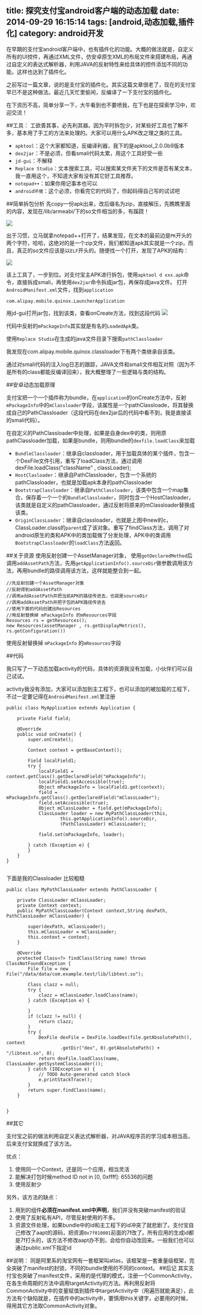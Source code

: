 title: 探究支付宝android客户端的动态加载
date: 2014-09-29 16:15:14
tags: [android,动态加载,插件化]
category: android开发
---
在早期的支付宝android客户端中，也有插件化的功能。大概的做法就是，自定义所有的UI控件，再通过XML文件，仿安卓原生XML的布局文件来搭建布局，再通过自定义的表达式解析器，利用JAVA的反射特性来给具体的控件添加不同的功能。这样也达到了插件化。

之前写过一篇文章，说的是支付宝的插件化。其实这篇文章很老了，现在的支付宝早已不是这种做法。最近几天忙里偷闲，反编译了一下支付宝的插件化。
<!-- more -->
在下资历不高，简单分享一下，大牛看到也不要喷我，在下也是在探索学习中，欢迎交流！


##工具：
工欲善其事，必先利其器。因为平时拆包少，对某些好工具也了解不多，基本用了手工的方法来处理的。大家可以用什么APK改之理之类的工具。

- `apktool`：这个大家都知道，反编译利器，我下的是apktool_2.0.0b9版本
- `dex2jar`：不是必须，但看smali代码太累，用这个工具好受一些
- `jd-gui`：不解释
- `Replace Studio`：文本搜索工具，可以搜索某文件夹下的文件是否有某文本，我一直用这个，不知道大家有没有其它好工具推荐。
- `notepad++`：如果你用记事本也可以
- `android环境`：这个必须，你看完它的代码了，你起码得自己写的试试吧

##简单拆包分析
先copy一份apk出来，改后缀名为zip，直接解压，先瞧瞧里面的内容，发现在/lib/armeabi/下的so文件相当的多，有蹊跷！

![](/image/alipay/so_list.jpg)

出于习惯，立马就拿notepad++打开了，结果发现，在文本的最前边是`PK`开头的两个字符，哈哈，这绝对的是一个zip文件，我们都知道apk其实就是一个zip，而且，真正的so文件应该是以`ELF`开头的。随便找一个打开，发现了APK的结构：

![](/image/alipay/so_is_apk.jpg)

该上工具了，一步到位。对支付宝主APK进行拆包，使用`apktool d xxx.apk`命令，直接拆成smali，再使用`dex2jar`命令拆成jar包，再保存成java文件。
打开`AndroidManifest.xml`文件，找到`application`

	com.alipay.mobile.quinox.LauncherApplication

用jd-gui打开jar包，找到该类，查看onCreate方法，找到这段代码
![](/image/alipay/application_create.jpg)

代码中反射的`mPackageInfo`其实就是有名的`LoadedApk`类。

使用`Replace Studio`在生成的java文件目录下搜索`pathClassloader`

我发现在com.alipay.mobile.quinox.classloader下有两个类继承自该类。

通过对smali代码的注入log日志的跟踪，JAVA文件和smali文件相互对照（因为不是所有的class都能反编译回来），我大概整理了一些逻辑与类的结构。

##安卓动态加载原理

支付宝把一个一个插件称为bundle，在`application`的onCreate方法中，反射`mPackageInfo`中的`mClassloader`字段，该属性是一个pathClassloade，将其替换成自己的PathClassloader（这段代码在dex2jar后的代码中看不到，我是直接读的smali代码）。

在自定义的PathClassloader中处理，如果是自身dex中的类，则用原pathClassloader加载，如果是bundle，则用bundle的`dexfile.loadClass`来加载

- `BundleClassloader`：继承自classloader，用于加载具体的某个插件，包含一个DexFile文件引用，重写了loadClass方法，通过调用dexFile.loadClass("className" , classLoader);
- `HostClasloader`：继承自PathClassloader，包含一个系统的pathClassloader，也就是加载apk本身的pathClassloader
- `BootstrapClassloader`：继承自`PathClassloader`，该类中包含一个map集合，保存着一个一个的`BundleClassloader`，同时包含一个HostClasloader，该类就是自定义的pathClassloader，通过反射将原来的mClassloader替换成该类。
- `OriginClassLoader`：继承自classloader，也就是上图中new的c，ClassLoader.class的`parent`成了该对象。重写了findClass方法，调用了对android原生的类和APK中的类加载做了分发处理，APK中的类调用`BootstrapClassloader`的`loadClass`方法返回。

##关于资源
使用反射创建一个AssetManager对象， 使用`getDeclaredMethod`后调用`addAssetPath`方法，先用`getApplicationInfo().sourceDir`做参数调用该方法，再用bundle的路径调用该方法，这样就能整合到一起。
```
//先反射创建一个AssetManager对象 
//反射得到addAssetPath
//调用addAssetPath并把当前APK的路径传进去，也就是sourceDir
//调用addAssetPath并把子包的APK路径传进去
//使用下面的代码创建出Resources
//用反射替换掉 mPackageInfo 的mResources字段
Resources rs = getResources();
new Resources(assetManager , rs.getDisplayMetrics(), rs.getConfiguration())
```
使用反射替换掉 `mPackageInfo` 的`mResources`字段

##代码

我只写了一下动态加载activity的代码，具体的资源我没有加载，小伙伴们可以自己试试。

activity我没有添加，大家可以添加到主工程下，也可以添加的被加载的工程下，不过一定要记得在`AndroidManifest.xml`里注册

```
public class MyApplication extends Application {

	private Field field;

	@Override
	public void onCreate() {
		super.onCreate();

		Context context = getBaseContext();

		Field localField1;
		try {
			localField1 = context.getClass().getDeclaredField("mPackageInfo");
			localField1.setAccessible(true);
			Object mPackageInfo = localField1.get(context);
			field = mPackageInfo.getClass().getDeclaredField("mClassLoader");
			field.setAccessible(true);
			Object mClassLoader = field.get(mPackageInfo);
			ClassLoader loader = new MyPathClassLoader(this,
					this.getApplicationInfo().sourceDir,
					(PathClassLoader) mClassLoader);

			field.set(mPackageInfo, loader);

		} catch (Exception e) {
		}
	}
}


```

下面是我的Classloader 比较粗糙

```
public class MyPathClassLoader extends PathClassLoader {

	private ClassLoader mClassLoader;
	private Context context;
	public MyPathClassLoader(Context context,String dexPath, PathClassLoader mClassLoader) {
		
		super(dexPath, mClassLoader);
		this.mClassLoader = mClassLoader;
		this.context = context;
	}
	
	@Override
	protected Class<?> findClass(String name) throws ClassNotFoundException {
		File file = new File("/data/data/com.example.test/lib/libtest.so");

		Class clazz = null;
		try {
			clazz = mClassLoader.loadClass(name);
		} catch (Exception e) {

		}
		if (clazz != null) {
			return clazz;
		}
		try {
			DexFile dexFile = DexFile.loadDex(file.getAbsolutePath(), context
					.getDir("dex", 0).getAbsolutePath() + "/libtest.so", 0);
			return dexFile.loadClass(name, ClassLoader.getSystemClassLoader());
		} catch (IOException e) {
			// TODO Auto-generated catch block
			e.printStackTrace();
		}
		return super.findClass(name);
	}

	
}

```

##其它

支付宝之前的做法利用自定义表达式解析器，对JAVA程序员的学习成本相当高，后来支付宝就换成了该方法。

优点：

1. 使用同一个Context，还是同一个应用，相当灵活
2. 能解决打包时候method ID not in [0, 0xffff]: 65536的问题
3. 使用反射少

另外，该方法的缺点：

1. 用到的组件**必须在manifest.xml中声明**，我们并没有突破manifest的验证
2. 使用了反射私有API，尽管反射使用的不多。
3. 资源文件处理，如果bundle中的id和主工程下的id冲突了就悲剧了。支付宝自己修改了aapt的源码，把资源`0x7f010001`前面的7f改了。所有应用的生成id都是7f打头的，该方法不修改aapt办不到，会给你自动改回来。一般我们也可以通过public.xml下指定id

##说明：
同是阿里系的淘宝网有一套框架叫atlas，该框架是一套重量级框架，完全突破了manifest的封锁，不同的bundle使用的不同的context。
##后记
其实支付宝也突破了manifest文件，采用的是代理的模式，注册一个CommonActivity，在各生命周期的方法中调用targetActivity的方法。再利用反射将CommonActivity中的变量赋值到插件中targetActivity中（用遍历就能满足），此方法有个缺陷就是，在插件中的activity中，要慎用this关键字，必要用的时候，得用其它方法取CommonActivity对象。